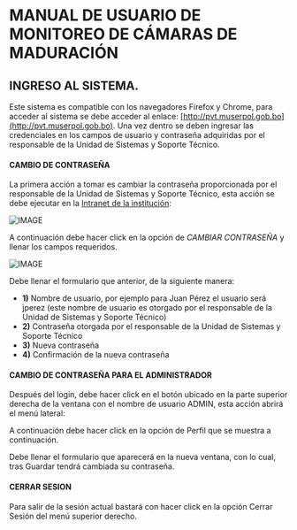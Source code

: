 # MANUAL DE USUARIO DE MONITOREO DE CÁMARAS DE MADURACIÓN

## INGRESO AL SISTEMA.

Este sistema es compatible con los navegadores Firefox y Chrome, para acceder al sistema se debe acceder al enlace:
[http://pvt.muserpol.gob.bo](http://pvt.muserpol.gob.bo).
Una vez dentro se deben ingresar las credenciales en los campos de usuario y contraseña adquiridas por el responsable de la Unidad de Sistemas y Soporte Técnico.



#### CAMBIO DE CONTRASEÑA

La primera acción a tomar es cambiar la contraseña proporcionada por el responsable de la Unidad de Sistemas y Soporte Técnico, esta acción se debe ejecutar en la [Intranet de la institución](intranet.muserpol.gob.bo):

![IMAGE](./img/intranet.png)

A continuación debe hacer click en la opción de *CAMBIAR CONTRASEÑA* y llenar los campos requeridos.

![IMAGE](./img/cambiar_password.png)

Debe llenar el formulario que anterior, de la siguiente manera:

- **1)** Nombre de usuario, por ejemplo para Juan Pérez el usuario será jperez (este nombre de usuario es otorgado por el responsable de la Unidad de Sistemas y Soporte Técnico)
- **2)** Contraseña otorgada por el responsable de la Unidad de Sistemas y Soporte Técnico
- **3)** Nueva contraseña
- **4)** Confirmación de la nueva contraseña

#### CAMBIO DE CONTRASEÑA PARA EL ADMINISTRADOR

Después del login, debe hacer click en el botón ubicado en la parte superior derecha de la ventana con el nombre de usuario ADMIN, esta acción abrirá el menú lateral:



A continuación debe hacer click en la opción de Perfil que se muestra a continuación.



Debe llenar el formulario que aparecerá en la nueva ventana, con lo cual, tras Guardar tendrá cambiada su contraseña.

#### CERRAR SESION

Para salir de la sesión actual bastará con hacer click en la opción Cerrar Sesión del menú superior derecho.


